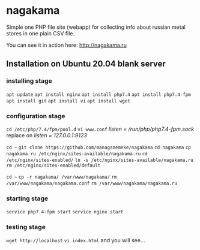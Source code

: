 # nagakama

Simple one PHP file site (webapp) for collecting
info about russian metal stores in one plain CSV file.

You can see it in action here:
http://nagakama.ru

## Installation on Ubuntu 20.04 blank server

### installing stage

`apt update`
`apt install nginx`
`apt install php7.4`
`apt install php7.4-fpm`
`apt install git`
`apt install vi`
`apt install wget`

### configuration stage

`cd /etc/php/7.4/fpm/pool.d`
`vi www.conf`
*listen = /run/php/php7.4-fpm.sock*
replace on
*listen = 127.0.0.1:9123*

`cd ~`
`git clone https://github.com/managanemeke/nagakama`
`cd nagakama`
`cp nagakama.ru /etc/nginx/sites-available/nagakama.ru`
`cd /etc/nginx/sites-enabled/`
`ln -s /etc/nginx/sites-available/nagakama.ru`
`rm /etc/nginx/sites-enabled/default`

`cd ~`
`cp -r nagakama/ /var/www/nagakama/`
`rm /var/www/nagakama/nagakama.conf`
`rm /var/www/nagakama/nagakama.ru`

### starting stage

`service php7.4-fpm start`
`service nginx start`

### testing stage

`wget http://localhost`
`vi index.html`
and you will see...